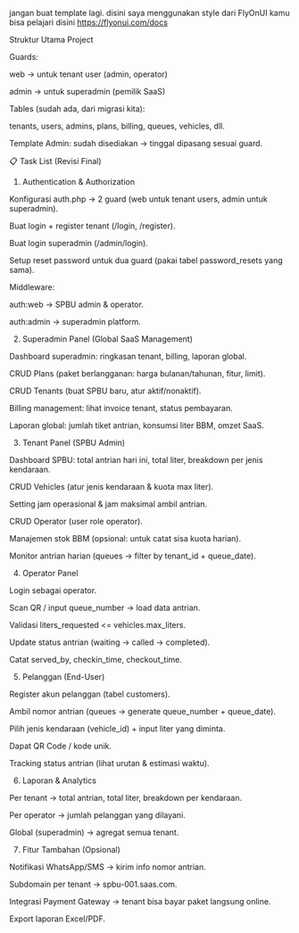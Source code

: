 jangan buat template lagi. disini saya menggunakan style dari FlyOnUI
kamu bisa pelajari disini https://flyonui.com/docs

Struktur Utama Project

Guards:

web → untuk tenant user (admin, operator)

admin → untuk superadmin (pemilik SaaS)

Tables (sudah ada, dari migrasi kita):

tenants, users, admins, plans, billing, queues, vehicles, dll.

Template Admin: sudah disediakan → tinggal dipasang sesuai guard.

📋 Task List (Revisi Final)

1. Authentication & Authorization

Konfigurasi auth.php → 2 guard (web untuk tenant users, admin untuk superadmin).

Buat login + register tenant (/login, /register).

Buat login superadmin (/admin/login).

Setup reset password untuk dua guard (pakai tabel password_resets yang sama).

Middleware:

auth:web → SPBU admin & operator.

auth:admin → superadmin platform.

2. Superadmin Panel (Global SaaS Management)

Dashboard superadmin: ringkasan tenant, billing, laporan global.

CRUD Plans (paket berlangganan: harga bulanan/tahunan, fitur, limit).

CRUD Tenants (buat SPBU baru, atur aktif/nonaktif).

Billing management: lihat invoice tenant, status pembayaran.

Laporan global: jumlah tiket antrian, konsumsi liter BBM, omzet SaaS.

3. Tenant Panel (SPBU Admin)

Dashboard SPBU: total antrian hari ini, total liter, breakdown per jenis kendaraan.

CRUD Vehicles (atur jenis kendaraan & kuota max liter).

Setting jam operasional & jam maksimal ambil antrian.

CRUD Operator (user role operator).

Manajemen stok BBM (opsional: untuk catat sisa kuota harian).

Monitor antrian harian (queues → filter by tenant_id + queue_date).

4. Operator Panel

Login sebagai operator.

Scan QR / input queue_number → load data antrian.

Validasi liters_requested <= vehicles.max_liters.

Update status antrian (waiting → called → completed).

Catat served_by, checkin_time, checkout_time.

5. Pelanggan (End-User)

Register akun pelanggan (tabel customers).

Ambil nomor antrian (queues → generate queue_number + queue_date).

Pilih jenis kendaraan (vehicle_id) + input liter yang diminta.

Dapat QR Code / kode unik.

Tracking status antrian (lihat urutan & estimasi waktu).

6. Laporan & Analytics

Per tenant → total antrian, total liter, breakdown per kendaraan.

Per operator → jumlah pelanggan yang dilayani.

Global (superadmin) → agregat semua tenant.

7. Fitur Tambahan (Opsional)

Notifikasi WhatsApp/SMS → kirim info nomor antrian.

Subdomain per tenant → spbu-001.saas.com.

Integrasi Payment Gateway → tenant bisa bayar paket langsung online.

Export laporan Excel/PDF.
